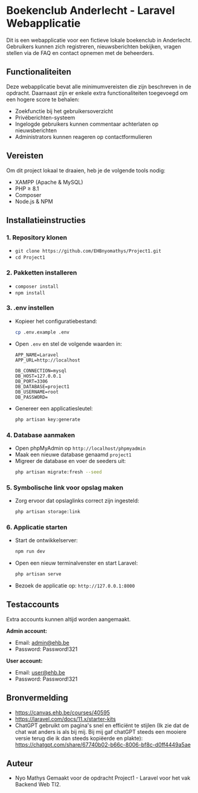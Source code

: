 # Boekenclub Anderlecht - Laravel Webapplicatie

Dit is een webapplicatie voor een fictieve lokale boekenclub in Anderlecht.
Gebruikers kunnen zich registreren, nieuwsberichten bekijken, vragen stellen via de FAQ en contact opnemen met de beheerders.

## Functionaliteiten

Deze webapplicatie bevat alle minimumvereisten die zijn beschreven in de opdracht.
Daarnaast zijn er enkele extra functionaliteiten toegevoegd om een hogere score te behalen:
- Zoekfunctie bij het gebruikersoverzicht
- Privéberichten-systeem
- Ingelogde gebruikers kunnen commentaar achterlaten op nieuwsberichten
- Administrators kunnen reageren op contactformulieren

## Vereisten

Om dit project lokaal te draaien, heb je de volgende tools nodig:
- XAMPP (Apache & MySQL)
- PHP ≥ 8.1
- Composer
- Node.js & NPM

## Installatieinstructies

### 1. Repository klonen
- `git clone https://github.com/EHBnyomathys/Project1.git`
- `cd Project1`

### 2. Pakketten installeren
- `composer install`
- `npm install`

### 3. .env instellen
- Kopieer het configuratiebestand:
  ```bash
  cp .env.example .env
  ```
- Open `.env` en stel de volgende waarden in:
  ```
  APP_NAME=Laravel
  APP_URL=http://localhost
  
  DB_CONNECTION=mysql
  DB_HOST=127.0.0.1
  DB_PORT=3306
  DB_DATABASE=project1
  DB_USERNAME=root
  DB_PASSWORD=
  ```
- Genereer een applicatiesleutel:
  ```bash
  php artisan key:generate
  ```

### 4. Database aanmaken
- Open phpMyAdmin op `http://localhost/phpmyadmin`
- Maak een nieuwe database genaamd `project1`
- Migreer de database en voer de seeders uit:
  ```bash
  php artisan migrate:fresh --seed
  ```

### 5. Symbolische link voor opslag maken
- Zorg ervoor dat opslaglinks correct zijn ingesteld:
  ```bash
  php artisan storage:link
  ```

### 6. Applicatie starten
- Start de ontwikkelserver:
  ```bash
  npm run dev
  ```
- Open een nieuw terminalvenster en start Laravel:
  ```bash
  php artisan serve
  ```
- Bezoek de applicatie op:
  `http://127.0.0.1:8000`

## Testaccounts

Extra accounts kunnen altijd worden aangemaakt.

**Admin account:**
- Email: admin@ehb.be
- Password: Password!321

**User account:**
- Email: user@ehb.be
- Password: Password!321

## Bronvermelding

- https://canvas.ehb.be/courses/40595
- https://laravel.com/docs/11.x/starter-kits
- ChatGPT gebruikt om pagina's snel en efficiënt te stijlen (Ik zie dat de chat wat anders is als bij mij. Bij mij gaf chatGPT steeds een mooiere versie terug die ik dan steeds kopiëerde en plakte): https://chatgpt.com/share/67740b02-b66c-8006-bf8c-d0ff4449a5ae

## Auteur

- Nyo Mathys
Gemaakt voor de opdracht Project1 - Laravel voor het vak Backend Web TI2.
